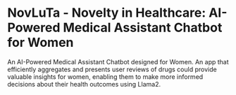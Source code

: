 # NovLuTa - Novelty in Healthcare: AI-Powered Medical Assistant Chatbot for Women

An AI-Powered Medical Assistant Chatbot designed for Women. An app that efficiently aggregates and presents user reviews of drugs could provide valuable insights for women, enabling them to make more informed decisions about their health outcomes using Llama2.
